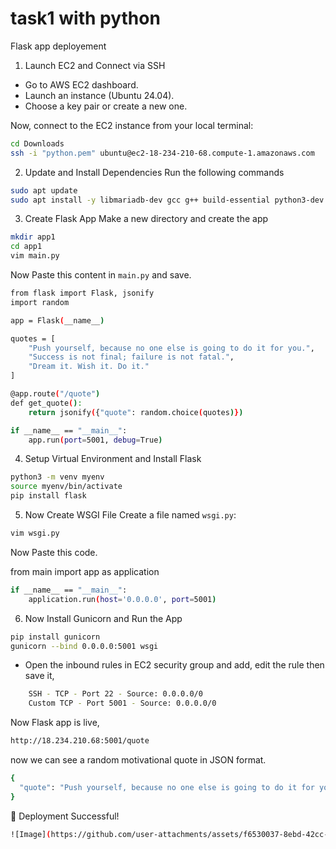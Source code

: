 # task1 with python
Flask app deployement

 
1. Launch EC2 and Connect via SSH

- Go to AWS EC2 dashboard.
- Launch an instance (Ubuntu 24.04).
- Choose a key pair or create a new one.


Now, connect to the EC2 instance from your local terminal:
```bash
cd Downloads
ssh -i "python.pem" ubuntu@ec2-18-234-210-68.compute-1.amazonaws.com
```

2. Update and Install Dependencies
Run the following commands 
```bash
sudo apt update
sudo apt install -y libmariadb-dev gcc g++ build-essential python3-dev dh-python python3-venv
```
3. Create Flask App
Make a new directory and create the app
```bash
mkdir app1
cd app1
vim main.py
```
Now Paste this content in `main.py` and save.
```bash
from flask import Flask, jsonify
import random

app = Flask(__name__)

quotes = [
    "Push yourself, because no one else is going to do it for you.",
    "Success is not final; failure is not fatal.",
    "Dream it. Wish it. Do it."
]

@app.route("/quote")
def get_quote():
    return jsonify({"quote": random.choice(quotes)})

if __name__ == "__main__":
    app.run(port=5001, debug=True)
```

4. Setup Virtual Environment and Install Flask
```bash
python3 -m venv myenv
source myenv/bin/activate
pip install flask
```

5. Now Create WSGI File
Create a file named `wsgi.py`:
```bash
vim wsgi.py
```
Now Paste this code.

from main import app as application
```bash
if __name__ == "__main__":
    application.run(host='0.0.0.0', port=5001)
```

6. Now Install Gunicorn and Run the App
```bash
pip install gunicorn
gunicorn --bind 0.0.0.0:5001 wsgi
```
- Open the inbound rules in EC2 security group and add, edit the rule then save it,
 ```bash
     SSH - TCP - Port 22 - Source: 0.0.0.0/0
     Custom TCP - Port 5001 - Source: 0.0.0.0/0
```
Now  Flask app is live,
```bash
http://18.234.210.68:5001/quote
```
now we can see a random motivational quote in JSON format.
```bash
{
  "quote": "Push yourself, because no one else is going to do it for you."
}
```
🎉 Deployment Successful!
```bash
![Image](https://github.com/user-attachments/assets/f6530037-8ebd-42cc-8823-73214eefb04f)
```
